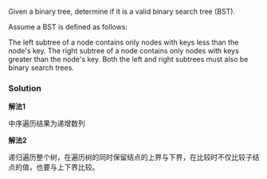 Given a binary tree, determine if it is a valid binary search tree (BST).

Assume a BST is defined as follows:

The left subtree of a node contains only nodes with keys less than the node's key.
The right subtree of a node contains only nodes with keys greater than the node's key.
Both the left and right subtrees must also be binary search trees.

### Solution

**解法1**

中序遍历结果为递增数列

**解法2**

递归遍历整个树，在遍历树的同时保留结点的上界与下界，在比较时不仅比较子结点的值，也要与上下界比较。
